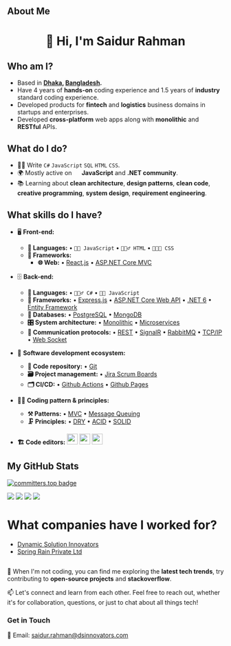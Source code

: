 ## About Me

<h1 align="center">👋 Hi, I'm Saidur Rahman</h1>

## Who am I?
- Based in **[Dhaka](https://en.wikipedia.org/wiki/Dhaka), [Bangladesh](https://en.wikipedia.org/wiki/Bangladesh).** 
- Have 4 years of **hands-on** coding experience and 1.5 years of **industry** standard coding experience.
- Developed products for **fintech** and **logistics** business domains in startups and enterprises.
- Developed  **cross-platform** web apps along with **monolithic** and **RESTful** APIs.

## What do I do?
- 👨‍💻 Write `C#` `JavaScript` `SQL`  `HTML` `CSS`.
- 🌍 Mostly active on <a href="https://www.linkedin.com/in/saidur-raahmaan"><img src="https://cdn-icons-png.flaticon.com/512/174/174857.png" height=15></a> <!--[LinkedIn](https://www.linkedin.com/in/saidur-raahmaan)--> **JavaScript** and **.NET community**.
- 📚 Learning about **clean architecture**, **design patterns**, **clean code**, **creative programming**, **system design**, **requirement engineering**.


## What skills do I have?
- 🖥 **Front-end:** 
  - **📜 Languages:** • `👨‍🔧 JavaScript` • `🧚🏻‍♂️ HTML` • `👨🏻‍🎨 CSS`
  - **🔬 Frameworks:**  
    - **🌐 Web:**  • [React.js](https://react.dev/)  • [ASP.NET Core MVC](https://dotnet.microsoft.com/en-us/learn/aspnet) 

- 🗄️ **Back-end:**
  - **📜 Languages:** • `🧙🏻‍♂️ C#` • `👨‍🔧 JavaScript`
  - **🔭 Frameworks:** • [Express.js](https://expressjs.com/)  • [ASP.NET Core Web API](https://dotnet.microsoft.com/en-us/apps/aspnet/apis) • [.NET 6](https://dotnet.microsoft.com/en-us/download/dotnet/6.0) • [Entity Framework](https://docs.microsoft.com/en-us/ef/)
  - **💾 Databases:** • [PostgreSQL](https://www.postgresql.org/) • [MongoDB](https://www.mongodb.com/) 
  - **🎛 System architecture:** • [Monolithic](https://microservices.io/patterns/monolithic.html) • [Microservices](https://microservices.io/patterns/microservices.html)
  - **🔌 Communication protocols:** • [REST](https://docs.microsoft.com/en-us/azure/architecture/best-practices/api-design) • [SignalR](https://dotnet.microsoft.com/en-us/apps/aspnet/signalr) • [RabbitMQ](https://www.rabbitmq.com/) • [TCP/IP](https://www.techtarget.com/searchnetworking/definition/TCP-IP) • [Web Socket](https://developer.mozilla.org/en-US/docs/Web/API/WebSockets_API)
- 🎡 **Software development ecosystem:**
  - **📁 Code repository:** • [Git](https://git-scm.com/) 
  - **🗃 Project management:** • [Jira Scrum Boards](https://www.atlassian.com/software/jira/features/scrum-boards) 
  - **🗂 CI/CD:** • [Github Actions](https://github.com/features/actions) • [Github Pages](https://pages.github.com/)
- 🧙‍♂️ **Coding pattern & principles:**
  - **⚒ Patterns:**  • [MVC](https://en.wikipedia.org/wiki/Model%E2%80%93view%E2%80%93controller) • [Message Queuing](https://www.cloudamqp.com/blog/what-is-message-queuing.html)
  - **🗜 Principles:** • [DRY](https://en.wikipedia.org/wiki/Don%27t_repeat_yourself#:~:text=%22Don%27t%20repeat%20yourself%22,data%20normalization%20to%20avoid%20redundancy.) • [ACID](https://en.wikipedia.org/wiki/ACID) • [SOLID](https://www.digitalocean.com/community/conceptual_articles/s-o-l-i-d-the-first-five-principles-of-object-oriented-design)

- **🏗️ Code editors:**
<a href="https://visualstudio.microsoft.com/"><img src="https://1000logos.net/wp-content/uploads/2020/08/Visual-Studio-Logo.png" height=25></a> <a href="https://code.visualstudio.com/"><img src="https://seeklogo.com/images/V/visual-studio-code-logo-449D71944F-seeklogo.com.png" height=25></a> <a href="https://notepad-plus-plus.org/"><img src="https://notepad-plus-plus.org/images/logo.svg" height=25></a>


## My GitHub Stats
[![committers.top badge](https://user-badge.committers.top/bangladesh_public/saidur-dsi.svg)](https://user-badge.committers.top/bangladesh_public/saidur-dsi)

![](https://github-readme-streak-stats.herokuapp.com/?user=saidur-dsi&theme=swift&hide_border=true)
![](https://github-readme-stats.vercel.app/api?username=saidur-dsi&show_icons=true&theme=swift&hide_border=true)
![](https://github-readme-stats.vercel.app/api/top-langs/?username=saidur-dsi&layout=compact&show_icons=true&theme=swift&hide_border=true)
![](https://github-profile-trophy.vercel.app/?username=saidur-dsi&count_private=true&show_icons=true&theme=swift&no-frame=false&no-bg=false)

# What companies have I worked for?
- [Dynamic Solution Innovators](https://www.dsinnovators.com/)
- [Spring Rain Private Ltd](https://springrain.io/)

## 
🚀 When I'm not coding, you can find me exploring the **latest tech trends**, try contributing to **open-source projects** and **stackoverflow**. 

📫 Let's connect and learn from each other. Feel free to reach out, whether it's for collaboration, questions, or just to chat about all things tech!

### Get in Touch

📧 Email: saidur.rahman@dsinnovators.com
